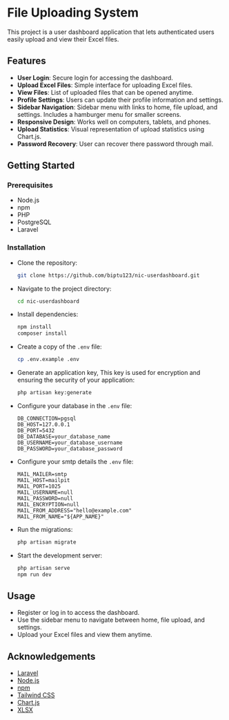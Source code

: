 # File Uploading System

This project is a user dashboard application that lets authenticated users easily upload and view their Excel files.

## Features

-   **User Login**: Secure login for accessing the dashboard.
-   **Upload Excel Files**: Simple interface for uploading Excel files.
-   **View Files**: List of uploaded files that can be opened anytime.
-   **Profile Settings**: Users can update their profile information and settings.
-   **Sidebar Navigation**: Sidebar menu with links to home, file upload, and settings. Includes a hamburger menu for smaller screens.
-   **Responsive Design**: Works well on computers, tablets, and phones.
-   **Upload Statistics**: Visual representation of upload statistics using Chart.js.
-   **Password Recovery**: User can recover there password through mail.

## Getting Started

### Prerequisites

-   Node.js
-   npm
-   PHP
-   PostgreSQL
-   Laravel

### Installation

-   Clone the repository:
    ```sh
    git clone https://github.com/biptu123/nic-userdashboard.git
    ```
-   Navigate to the project directory:
    ```sh
    cd nic-userdashboard
    ```
-   Install dependencies:
    ```sh
    npm install
    composer install
    ```
-   Create a copy of the `.env` file:
    ```sh
    cp .env.example .env
    ```
-   Generate an application key, This key is used for encryption and ensuring the security of your application:
    ```sh
    php artisan key:generate
    ```
-   Configure your database in the `.env` file:
    ```env
    DB_CONNECTION=pgsql
    DB_HOST=127.0.0.1
    DB_PORT=5432
    DB_DATABASE=your_database_name
    DB_USERNAME=your_database_username
    DB_PASSWORD=your_database_password
    ```
-   Configure your smtp details the `.env` file:
    ```env
    MAIL_MAILER=smtp
    MAIL_HOST=mailpit
    MAIL_PORT=1025
    MAIL_USERNAME=null
    MAIL_PASSWORD=null
    MAIL_ENCRYPTION=null
    MAIL_FROM_ADDRESS="hello@example.com"
    MAIL_FROM_NAME="${APP_NAME}"
    ```
-   Run the migrations:

    ```sh
    php artisan migrate
    ```

-   Start the development server:
    ```sh
    php artisan serve
    npm run dev
    ```

## Usage

-   Register or log in to access the dashboard.
-   Use the sidebar menu to navigate between home, file upload, and settings.
-   Upload your Excel files and view them anytime.

## Acknowledgements

-   [Laravel](https://laravel.com/)
-   [Node.js](https://nodejs.org/)
-   [npm](https://www.npmjs.com/)
-   [Tailwind CSS](https://tailwindcss.com/)
-   [Chart.js](https://www.chartjs.org/)
-   [XLSX](https://github.com/SheetJS/sheetjs)
